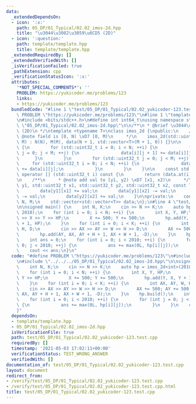 ```yaml
---
data:
  _extendedDependsOn:
  - icon: ':x:'
    path: 05_DP/01_Typical/02.02_imos-2d.hpp
    title: "\u3044\u3082\u3059\u6CD5 (2D)"
  - icon: ':question:'
    path: template/template.hpp
    title: template/template.hpp
  _extendedRequiredBy: []
  _extendedVerifiedWith: []
  _isVerificationFailed: true
  _pathExtension: cpp
  _verificationStatusIcon: ':x:'
  attributes:
    '*NOT_SPECIAL_COMMENTS*': ''
    PROBLEM: https://yukicoder.me/problems/123
    links:
    - https://yukicoder.me/problems/123
  bundledCode: "#line 1 \"test/05_DP/01_Typical/02.02_yukicoder-123.test.cpp\"\n#define\
    \ PROBLEM \"https://yukicoder.me/problems/123\"\n#line 1 \"template/template.hpp\"\
    \n#include <bits/stdc++.h>\n#define int int64_t\nusing namespace std;\n#line 4\
    \ \"05_DP/01_Typical/02.02_imos-2d.hpp\"\n\n/**\n * @brief \u3044\u3082\u3059\u6CD5\
    \ (2D)\n */\ntemplate <typename T>\nclass imos_2d {\npublic:\n    /**\n     *\
    \ @note field is [0, N) \xD7 [0, M)\n     */\n    imos_2d(std::uint32_t N, std::uint32_t\
    \ M) : N(N), M(M), data(N + 1, std::vector<T>(M + 1, 0)) {}\n\n    void build()\
    \ {\n        for (std::uint32_t i = 0; i < N; ++i) {\n            for (std::uint32_t\
    \ j = 0; j < M; ++j) {\n                data[i][j + 1] += data[i][j];\n      \
    \      }\n        }\n        for (std::uint32_t j = 0; j < M; ++j) {\n       \
    \     for (std::uint32_t i = 0; i < N; ++i) {\n                data[i + 1][j]\
    \ += data[i][j];\n            }\n        }\n    }\n\n    const std::vector<T>&\
    \ operator [] (std::uint32_t i) const {\n        return (data.at(i));\n    }\n\
    \n    /**\n     * @note add val to [y1, y2) \xD7 [x1, x2)\n     */\n    void add(std::uint32_t\
    \ y1, std::uint32_t x1, std::uint32_t y2, std::uint32_t x2, const T& val) {\n\
    \        data[y1][x1] += val;\n        data[y1][x2] -= val;\n        data[y2][x1]\
    \ -= val;\n        data[y2][x2] += val;\n    }\n\nprivate:\n    const std::uint32_t\
    \ N, M;\n    std::vector<std::vector<T>> data;\n};\n#line 4 \"test/05_DP/01_Typical/02.02_yukicoder-123.test.cpp\"\
    \n\nsigned main() {\n    int N, K;\n    cin >> N >> K;\n    auto hp = imos_2d<int>(2010,\
    \ 2010);\n    for (int i = 0; i < N; ++i) {\n        int X, Y, HP;\n        cin\
    \ >> X >> Y >> HP;\n        X += 500; Y += 500;\n        hp.add(Y, X, Y + 1, X\
    \ + 1, HP);\n    }\n    for (int i = 0; i < K; ++i) {\n        int AX, AY, W,\
    \ H, D;\n        cin >> AX >> AY >> W >> H >> D;\n        AX += 500; AY += 500;\n\
    \        hp.add(AY, AX, AY + H + 1, AX + W + 1, -D);\n    }\n    hp.build();\n\
    \    int ans = 0;\n    for (int i = 0; i < 2010; ++i) {\n        for (int j =\
    \ 0; j < 2010; ++j) {\n            ans += max(0L, hp[i][j]);\n        }\n    }\n\
    \    cout << ans;\n}\n"
  code: "#define PROBLEM \"https://yukicoder.me/problems/123\"\n#include \"../../../template/template.hpp\"\
    \n#include \"../../../05_DP/01_Typical/02.02_imos-2d.hpp\"\n\nsigned main() {\n\
    \    int N, K;\n    cin >> N >> K;\n    auto hp = imos_2d<int>(2010, 2010);\n\
    \    for (int i = 0; i < N; ++i) {\n        int X, Y, HP;\n        cin >> X >>\
    \ Y >> HP;\n        X += 500; Y += 500;\n        hp.add(Y, X, Y + 1, X + 1, HP);\n\
    \    }\n    for (int i = 0; i < K; ++i) {\n        int AX, AY, W, H, D;\n    \
    \    cin >> AX >> AY >> W >> H >> D;\n        AX += 500; AY += 500;\n        hp.add(AY,\
    \ AX, AY + H + 1, AX + W + 1, -D);\n    }\n    hp.build();\n    int ans = 0;\n\
    \    for (int i = 0; i < 2010; ++i) {\n        for (int j = 0; j < 2010; ++j)\
    \ {\n            ans += max(0L, hp[i][j]);\n        }\n    }\n    cout << ans;\n\
    }"
  dependsOn:
  - template/template.hpp
  - 05_DP/01_Typical/02.02_imos-2d.hpp
  isVerificationFile: true
  path: test/05_DP/01_Typical/02.02_yukicoder-123.test.cpp
  requiredBy: []
  timestamp: '2021-05-03 17:02:11+00:00'
  verificationStatus: TEST_WRONG_ANSWER
  verifiedWith: []
documentation_of: test/05_DP/01_Typical/02.02_yukicoder-123.test.cpp
layout: document
redirect_from:
- /verify/test/05_DP/01_Typical/02.02_yukicoder-123.test.cpp
- /verify/test/05_DP/01_Typical/02.02_yukicoder-123.test.cpp.html
title: test/05_DP/01_Typical/02.02_yukicoder-123.test.cpp
---
```

